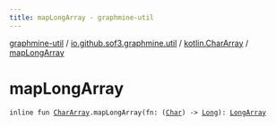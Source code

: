 ```yaml
---
title: mapLongArray - graphmine-util
---
```


[graphmine-util](../../index.html) / [io.github.sof3.graphmine.util](../index.html) / [kotlin.CharArray](index.html) / [mapLongArray](./map-long-array.html)

# mapLongArray

`inline fun `[`CharArray`](https://kotlinlang.org/api/latest/jvm/stdlib/kotlin/-char-array/index.html)`.mapLongArray(fn: (`[`Char`](https://kotlinlang.org/api/latest/jvm/stdlib/kotlin/-char/index.html)`) -> `[`Long`](https://kotlinlang.org/api/latest/jvm/stdlib/kotlin/-long/index.html)`): `[`LongArray`](https://kotlinlang.org/api/latest/jvm/stdlib/kotlin/-long-array/index.html)